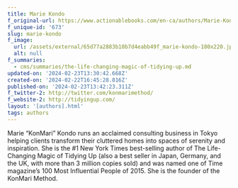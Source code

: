 ```yaml
---
title: Marie Kondo
f_original-url: https://www.actionablebooks.com/en-ca/authors/Marie-Kondo/
f_unique-id: '673'
slug: marie-kondo
f_image:
  url: /assets/external/65d77a2883b10b7d4eabb49f_marie-kondo-180x220.jpeg
  alt: null
f_summaries:
  - cms/summaries/the-life-changing-magic-of-tidying-up.md
updated-on: '2024-02-23T13:30:42.668Z'
created-on: '2024-02-22T16:45:28.816Z'
published-on: '2024-02-23T13:42:23.311Z'
f_twitter-2: http://twitter.com/konmarimethod/
f_website-2: http://tidyingup.com/
layout: '[authors].html'
tags: authors
---
```


Marie “KonMari” Kondo runs an acclaimed consulting business in Tokyo helping clients transform their cluttered homes into spaces of serenity and inspiration. She is the #1 New York Times best-selling author of The Life-Changing Magic of Tidying Up (also a best seller in Japan, Germany, and the UK, with more than 3 million copies sold) and was named one of Time magazine’s 100 Most Influential People of 2015. She is the founder of the KonMari Method.
